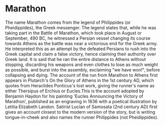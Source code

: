 # Marathon



The name Marathon comes from the legend of Philippides (or Pheidippides), the Greek messenger. The legend states that, while he was taking part in the Battle of Marathon, which took place in August or September, 490 BC, he witnessed a Persian vessel changing its course towards Athens as the battle was near a victorious end for the Greek army. He interpreted this as an attempt by the defeated Persians to rush into the Greek capital and claim a false victory, hence claiming their authority over Greek land. It is said that he ran the entire distance to Athens without stopping, discarding his weapons and even clothes to lose as much weight as possible, and burst into the assembly, exclaiming "we have won!", before collapsing and dying. The account of the run from Marathon to Athens first appears in Plutarch's On the Glory of Athens in the 1st century AD, which quotes from Heraclides Ponticus's lost work, giving the runner's name as either Thersipus of Erchius or Eucles.This is the account adopted by Benjamin Haydon for his painting 'Eucles Announcing the Victory of Marathon', published as an engraving in 1836 with a poetical illustration by Letitia Elizabeth Landon. Satirist Lucian of Samosata (2nd century AD) first gives an account closest to the modern version of the story, but is writing tongue-in-cheek and also names the runner Philippides (not Pheidippides).